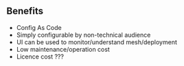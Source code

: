 ## Benefits

* Config As Code
* Simply configurable by non-technical audience
* UI can be used to monitor/understand mesh/deployment
* Low maintenance/operation cost
* Licence cost ???